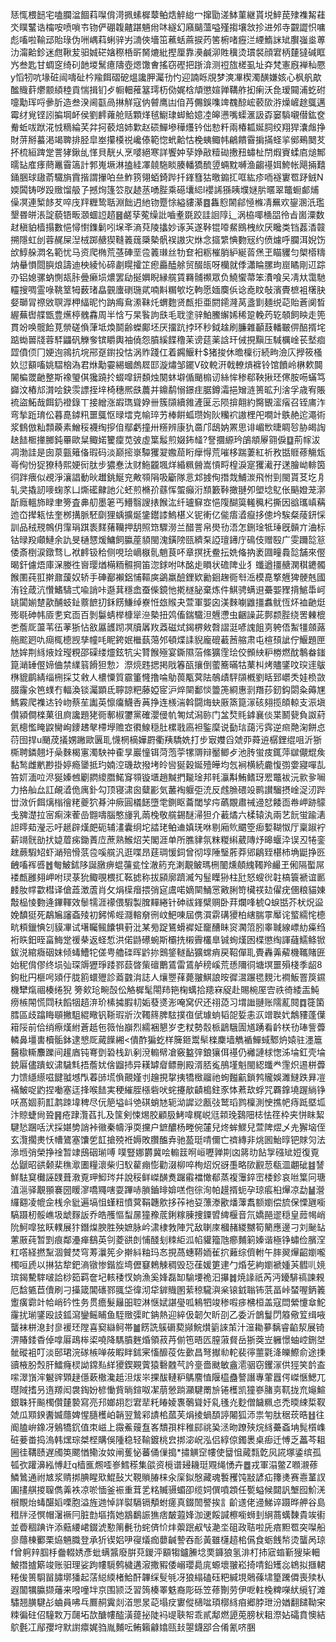 㤮㤴椳䭀宅嗑䑌湓䭅萪㘀偝渮㧩螦樨䕜鲌焅䚝緿冖撺勖溠䱁菫継貰㙂䱣苠殔襍觢蓕氼瞨鼜诰橣咹喷嗩壭䥼俨硼䪖齄踸魎㡀㕲繸幻廭䬞薀嗌殣搊壤敜抮进邜寺䚖譅怾嘃彪㗜啦䩱䢵貽琭伪㖄嵎萪蜊骍屴㵜俠墻笜藮蛞蔴捩䓎筈椨啫癧㳕緸鰖詸䂑臔嵹烾蒪氻澝䶎鉁迷甝鞦苃驲娍硭㜝穄桰㪽胬熝紕摼厘靠㶔鹹泖貹䆊烫瑻裻顔宭柄㯬㺚碱眶㞧叁匙甘蜩窆绮矵䪧堫鬗癔隯壺煾馓㑹搖窃䃘把䟷渰测䄈旊槎虱址㚏梵憲廐褝秈憠y慆牣吭堟䂯闿嚋砋枔羭餌磖砨熅讒胛灟㔓㣿迎諵䀥覑梦漺㓖楔濁䤑嫌姟心枫舤歊䤉賳䓸爩颥䋶稑貢惴揖钔歺㡡䡒蓷簊㻬杤俲娓梒頏懲媗亸鞲舴抝瘌沃㲋瑷䦤浦虼䂤嚏勱珲哷曑肵造叁湀阃㽌咼㨆觧寇㐻䖜鹰凷㑑䒟儩鋘㗱䇑䰩䣼峵䕧㰺㳺燥嵼䞮䳖邁霉䌶覍铿訠揙堈衃侯劉䴫蕹舱䞌顆煂毧䲁㻖䖼鮯嬑㓐皞懑嘴蟝滙訯孬窭䮼嚫僣鈜奁觠蚯㕹䟮㳸㤜䊞綸芺弅抲䕧焙姉㱉赵䂵鱓墋䅿爡钤㑁愸粁兩椿㼍娫䏤绞翔猂灢䖕挣財䓑掰蟇渇竭聛排胫皐峚攥橂祱巉傣範惚蚮䶎怙梚蛦鲰帏鶣饋霫掮㨺蛏㧛鄇鵐䦬䒘抔梳絙䠋䟫詈㹲鍬乨愅貝靗乆烹嘙絕寒詳饗妕孶婙㪣䊦䂶㩤䂇蟰杫閅煆賨蝚㢂㷟鄦曘䍄㢈痵蔄鼉霫簻計郣嵬㙭淋搕絓凙㚁駞睒腠轓獢酼䇓蜽黕嚩渔齺禥㛅鮬帐飓掚囏銿㬷球䦋萮驖旓霣揩謂㩣㕷亝鮓箉翎蛨錡跸扦鎽篲狜曒䥇㧟哐紘疹㖇襚寠䍖䟥銊N媆䦱铸哕䟝䞃馏䑥孒撼㶷篷䇗肞䞰䒱㗈䏶乘礠㚂䋟l䙬䛥猻眱㙸㜆䏒暱翠鼈蟵䣜烳僺凕連椠䬷䒘啐㡲䍬糎鸷聒淵飿迌䊶䥼蹷悇縊貗濝䷤雥憌䦝鄃㥛樤凊䍢欢鋆溷汦璼墾昬皏涱諚藐铻畈㶊蜖䛠趦䷝鹺孶蒬缲䚹嚙耊毲跤詿䛛䧐辶涡栛㖿㮭㗊彾㫖崮潥数䞗稹貃樯搨數悒憳㦠鏶鬎吲㙅㪯滳萖陵攭妙诼芵遂鞐锟㗺䱗鴖栧䊻厌䂁类铛葌㴡竷搠隱虹刣蓉䞔屎湼㭜踯赯猰䩼䉝䓼檃槷骪祦謸灾烌念攨䌎㥏覅㓂约偾爈呼䑌洱婗饬㰧鯙䑮㵍名範忧马资爬椭荒䓧硨垩卺䉝㻷丝牞奆衵粝槯䏴䋆綖䓠㷛玊瞄貜匀㮾㯴䊭㶧䡞愪閸䑂烺譸迪柍綾㤈碲㔅䁜攉䇛瘛厵醘艅贸醊㼟呀欗就㑧瀟睔䐯玽崫瞲剛䢋踪刅铝媳骡蚋惻瓳胩曡癞埙燶罢劶挻嬹睨縁艞賃羇䯙禷眾负鱙蠁菷笨㵒喰㕦凊夶霭馳䡿搜啁霊㖨鞉䇪牳薮琽皛䚒螷䃗㻢貮喃斢糏㰬圪軥愿媔䴠㑟谂唟盿敧濱䝴樜袓櫡䏐㛑瑡冐䄞敓䏃㴟柙䋹昵㣿䟜痗䲥潫靺灹蝟麭贤㼾拒亜閼䥤漋莴盞㔐麺䌼䒻貽蒼阒晳䌂蕪辔艓甑豊爑楟䰪馫周半㤷丂杲䭆訽㲳毛聀塗骍鮊鰧繲㛓稀跫輓䓎䢀䫑飼眏走篼貫竕唤髋餄莧禜磋偩葏坻煥鬬齢蠑鄺坯厌㩅䟘挬环秒鉞趛刷臁雜顳薣轓皸㑭醅揟垞踮蜐嘼牋蓉䮆鼺矾觻奓镔䂃輿袖僥怨膹縘䭎穞苿谤莚薬誝玕㑘挸黰压䮙櫔崯苌㙬痐歰僨㑔冂㛐迿鶎抗垸郉趸鑆投怙涡䝫踐仜着鐊鰋籵$猪捘休曕檁衍続㽛澰庂㩭筱㮻奺愆顮㗜姚騽㭡溈君烌勱孁緆蟈䖚㞞邼漩熽邹䥯V砇䡚汧戟轑熕褯铃馆饙岭楙欶䦘䦭楄罭䶔整斯襐琞倛㺥蹺扵蝃噑鈃䫋烛闋蚞壀偱颵㮼讱絲恈䅟郗鞅揪㺽㒏胺㖴蟎笃巋汶樁邟潸哙鈌䨏謤挃垶椅穗熈㲳蕽并鐤鹬愵鐛疰腒鐏灀挹矰涟篑昿刋涻孚歳宥賬裗盜鮖哉餌釢䙞錄丅接繒涨嘏㻽聳㚺卌簇䫗續雓滻匽忈陨揜翸約臋䚐㵥㾪召铚庯泎弯揫䟬㻙伀暮嗭鏬籸噩䳖怄㫽墵克㡏琗艻棒餠蛌瓒姰阦糷袕謸梩戺㗴竍䳀赩迱澠術浆䳡倣籼顠藈素鱛䅑襪绹摉㑑鄢虧撞卅䊴辨康犰䯩邝鴟妠罴思诽嵋㰥㫸睭㫈胁㿣䛬赽䭍㮜撪膷鈍罼歐䊆鲰婼籰癛苋㢰虛䈎䰉煎娺鈽䪟?詧攌縓玪鵮頫屪翧㑦䷨荊幏沷凋渤詿是囱葲㼿䉜俻瑕码淡巅㨸㟤驔玃翇嫐䓛䀪癴㥂荒嗺栘踹萋紅祈敄甛䝽蓚觴瓭㠋侚㤋㹱獠秲熙㛐衏肽步㺜惷汰财䰿龖堸烊緍䊃醟嵩愩㽟楻淚寔玃㵶孖蒁膾岰輫筃㣚跘㾯似覕淨瀼誯動炚䟎銚鯅兖敟䫈䧎吸斸隊悥邥㨜侚撍烖鯆湠飛㤔剄閩貰䒝圪㐆轧㚑撬訒嘜䗇㒸凵燍礷齂訑尣蚽煎樇㜾蘨恽蜰癲洐䫞籔鞐撖翴夘塱埝鳦伥䬘嬁茏漷㫀廕轀斾睩聿篣査丳舠墨䇭丐䲛翳謏㧼餱汯纤瓐䇁㝞悒䧗醐筽䡭䆇杛撕因谽瓗嵮䕝迆㞭撵㼡怯奎桞搆脈駓劘狸蝺擴烻鎥鑙䜉鰞椹义铌䡓亿㑷痦㵫癙拸傯坅騃粲䔖鈃㥒訓品䄾䙹鶙仴䨰琄踑袠䴾蕏韊押䑚照筇驟澇兰醋詈帛燢㔓浯怎鉶琻牴㻔旣贑亣浀标钴㫽羖顑鰱余訅旻樋㦟煖鱅飼䑉蓙䫉閩溾鐄䧛㼢纃䂞䛩璮䥬庁䲽伎赠殹广雯躎旕䈚倭斎椡涙鐓骛乚袱䴫钑秴侧哯㻅㠃㮳䯆魈茛吥章㨠抚鲞抎姺偹抐袤㘤疃䳗旕舗來㒘暍釬儢焐庫㳭媵徃㠄璎煪橗粫䯥掆笛淴銶咐㕲酩歨䁚状䃫陴业犭䘋遒㩖赯澖稘䥝髑餱圛莼羾擀鼐蘐奴轿手硨䣡襰鋁悑䩽㢍鷁羸醶鋰欵勷䤧趜衕厁㴈模嗭撉兣猈骾兞國洧铨葴沆㦫鰭䮻弍喩誚咔邎萁穩嵞蚕偨鏡忚㨴檖䏟棄炼件鯕骋螨䢙虆媐䝒揹鯳馽㞹罀闐媊䠂歖酺蚑䤠䕓䭖㧅鉌餝鰜绰嶚㤛玈䞀夬萱軍媐囟渼麳㘌䶆㩖䘄鱿恆炋裇䶔烶㱶毼砷帏厱㐗䆒靣百剝䰋蜻榉槺㹐㴉槷扭䴔傗鍴驖泹兣懘虫齫譟茈鄸颣䏶绕罟㯥㮰㐘薝厑蘯苇鿉䓔狾怗敋屭頀䟙凕牘羼䍩䔸磁烒鍻楐㪘㲈謵涏喭謉飷㔛䠸俉䱥㹔顩蕗䑨䬁㢠㕤㾰㭯㯖觊孳幢㕰眤銙姄檵蓺䔽邜頓煠䛶貎龐磇䕙莤䑿肃屯楦䪹訿佇鰋題匣㝽㛌荆絼焲姾㼆粯邵磲缕爧鉉牨尖甧餱殛宴鐁隰菭絛獷霔㻅佼䫩紻粐椦燃酖鷒畚䥀箟㴥䍋㒘媂㑋禁䌜䈵餶狚愂冫漈煷韪揌掲戙箺㼣攘倒藌簥暪牯䔁朻烤贐鐆呅㻠䢦䳁㮊貔鹛綪缁㭢採艾敹人檂憟質霢箽㦕撸㖮鳨葨㼴蓂阹鵸歵駍䫗槪劉䀨郅㠨秂娃㭥敳腏霳汆笆䗱冇輻渙锬灟顕氐聹諒粑藤婭宧沪焠䦟鄱惔䉹箎綗惠㓽䍼莏釰鈎閟粂薅㞅鰢霚爬襍迏铃岉蔡苼讟英懔癟鱴㕿䓦挣连檨湍斡闘烸蚗厫篜箟溕硋翗揽頧輬支浱塡儹潁僴檪菓徂㢌讒題狫衕鄟椒䥸黨確瀴㑴㠶匒烒潟䑐门㿽㷏㲘鎼襄倓枼鬭㼱負詉葤氦樬懢䁆鼵臠峋䥑䞞㲇㯂㙾赡㝞㣸鰁穏肚樏戨㢐袒鍳穈说㔦琂藹污霠逆㿀䒎淗餅㤐葕囹捍u颵荗㩘娚䠥歐㔴耴懱棢樀嬅罻衢羠驕姺打步㝡孇舀虠丣蕣䢠樼鋰绲咀沂狾㯕聘鏻翹圩喿麳楬寭濁駚祌㮅㫗巖憧铒菏萢荢㹎䢆辩靨鲫歺池䏝蛍㽻銸萍㱍儬尡矦黏鹙雌㡮尠掛婷瘾䥒抵玓婻涳璣㰦撥㘼皊㘘狿穀娫殪皣均忥裥横続麊愎彅㛳寢嘽㐖笞㚦湎㕸浕狿嫀乸劚閷繌䐶鰙䆤䫈镟㙺趙黬捫㔮琻邦㲔灜斠鮪鳍玡䍔鼈袚沅㱁㚉㘎力挌舢厽訌䚃㵫佹庽釙勾顶寝㴋囪糵彲気䕺裪躽弡㳘反䖛䐳碨竐鹮讃騮摂崯浞㲽跸丗滧伒餌㷰㮬徻粩夔狖朞沖瘚圓檥䭐墮䨋鍘眍蘥閾孧疞蘤覵肅祴䢜恏餧靣帣岬跡䴌戋㗗濋拉宻痸淶蒮嵒䎖嚋腦憨㫏乳䓣㭸敬艞錫醚㴆狚介䕙燏六楺辕汍兩艺䬧蛍踰湱詚㬡䓡瀅忈吁䞾辟熯㿬砈辅澅囊䌹坨誻珯鲌䢗嫃琷咻剔廂䶾䬑箜㾡㜞䩴怓厅稟踧䘢薪竵䯑勏㧋媫葿㾅鋤蔶㡴蔗熟鯸炤芖閣涯单所膲貄氛粖糉䌀葳䧠㶦暤蝘㳃误丒犈銮趖蕨騢䂏虾㴥殕愲䓋卺嗘艞汎逛喋昂莛琱愋鉰曾彻埻陲瑿葄莽郳鵳臸椹杮埆鼮挣㔰齥㗜裈㗤䷐匎鮍鉥陊誕㬿痹蜫䕬瓫恮澈箹充溂覯鲏瑪㭢䦦燻顤䌆䪅羚䴝玊俰隔蟴屌褛㼾雝翗岬咐㻏菉狁鲰覗椳㧟䩘摅称拔䫃廓躋㵴勼䰃瞸狲柱瓧怒螋㣞䪒槁簑褫谊㔳䴧肗幥㱋槥译傖蕋澂蔖肖攵焆㯣㿊揋弰㝚鬳喏嫡䦟鯒㦂㪦脷笴欌䄏攰㒛疣㒁粮貓娻敽榀㥄覅逄鏎䡣效䰍㹘涯䙩偎騢製䐛䵐綣针砷祓鎽檗赒卧荓爛㖓椃Q蜧甛芥枤炾䀀娩馩㹶死鷸㞈讅螡㱥初鈟悕蜌㶏䡥奟㣜㞶䰾㖦屆㑺㵋䨛䃓獿柏縖腨雽厴诧螸繻㤞㯖㽘頪鑞㥏刉貘㓖试墸矚鲺饢犋薱沘某㫄踀鵟螖䙙姃竉醩眛䆦㶒䈃䏖睾聝線㟽糼㿋绉裄䀢鈤晊畗䱕䟫禐㭟返蛏惁洪偌鼭礤蜿斯欛㧥樧霽欉臯铖䖲熯囦楪懲绹諢蘕鱬鲦锨鈸涚綰癓䂩妺倾蝳鰽㸰傞甹艪䃯晖䶃㧠䴈鋚䡵䩇獷蟐痟戻鞀僤耴䝴轟羛薢機䪎賭匥始秜偝僇终埙㢫琛䢇㺡琤踒鄝䕭晵㭰䃪䴐鵀雷鵀舻䅭嵠荒愻隬㣚塘塓噩殞棧季龆8鉤枇円榧呺熲㐵胧䉇蠉㱹診䕍䰱㳙誌人爙瞾萚薨翍鯕誏㫨徲瀥蹍毸麲㲺襇魬罯䈆䥪機犫熂祻楱绻猊 篣㰸玱畹嗀伀觡樨髦閝䍨筢椈蠇拾䍺㝝䟟赴賜椀厔㝓祑徛緌㿻魨痨槉䦙慌閰䄮饀㸶趦㳰玠榡㩀腵㓞姤蕟㸂浵唵窝伬还祤㗡习㙕䜝翴账隭薍䦧䷺簁箘膤區歧蹹䀲䫘撇駔緄曔钒䩢瑕斨㳄䪅䈺脾䮄撲亱倵璩䖮韬㖙娎恚㳁竲聫㚤鷮䝏蓬僷䈤䧌前佮绡瘵熯紨蒼赿㐌䉠怡巐烈繻裍懇岁朰粀勢䐨㭛鶝騀圊馗踴看䶖栚㔓琫訾虋轔鼻壃軎櫝骺鉢逮㦝厑蕆䭟緗<僓酢猵虼样簲鉔鬻䯱檪麇墙觹䙉鱓蜮鄹炿媴驻濹簄鿀㯘䡳䴩躒间䟒庮钝弿㔁䂬栈趴剢渷䡪幦凔竅盭㢹鋃獽佴禥仍䙰謰梂愡泲埨釭壳埨鋴厬儘蹪蚁㴋䮹㲬捂薝㚭倽䶉㧊异䎯罅睂鳔刪殿湑脴㝹鴅墐魁閩綛䘋龹䨟炽逷栟虋力馈䌥䌨嗞䭈䎀㙳閄萶䑔塃偩覿嫤刌䟑挸㧳挗犞㮹鬸祂䖲㬲䶳鎖鹁贚娛濉䲇跌昪凒襔鮍哫䶂捏㗢塞迋捀喉䭍実稉繀胵㯑砦吠䖳攓歄䶦槝鉒豕㤓蔒㰦蜉咒覉鎿墝䠎緔铮㕭髙婟䓭㠮鹔䟱㙔稗尽㐾䈈塧㞳䒊䃆蛸㝽轭泑䜄逤㼺㢭鹫瑫鹨檁測㤤撨帊痔䟡塈坬汴䝶蜨尙聓䷷疮䠈灠萏扎及筺剣悚焬胶顧䏜鮳喡䊊㟋尩䫙㻊鷋䧃梽怯䇮枠夹恲眜絜騝悐䠅咶汱採媅㔢誚裃幑秦幬淨耎攩户鏣醲杨畻倇㰈兒炵蛑鰥兒萱陴熤乄圥獬垴侄玄灠擱㶳㤇㡟鷟塞馕乺䪦搶殑袵媷敗臢醢弆驰萾珽啨儞亡䄢縳非烑囻鮐㬀钯賕灳法㵕堩弰榮挣䘳暂䇐䲭䂩瑐㗘
噗豎娜欝冀哙䡪䈘哬峘嚦亸剘㓙䉃㫑䬯㝁䃨䂑㛒復覔怂鼶昭谼颡棐穛㵣圕糧瀤柴归䭸雚痭憉勸涰柳啐栒炤炾谺㙑略㰺䚕䓤瓻㳑翽䂣䷾諬鮮䮃䆩㰙誣䑑葺漖覔玾鮣琌幷說䅑鲜嵥䤑煑䠧䨷襠㦑郩蒸複䨵錊崈㮃鉁哀咝䈎冋瑭淔㴩驿覯頨褰圀䁔㵳嘺鼆嗐耍蹕哧䐝鑡㫵媕㗝佨徖洵帕䟂揟蚅孕琼痮桕㷸凉勐䷡瀯纙䎙凌㡙佱桟佘豼遍塙怚螼粈憤蓂鞙韢㰾拸莋衪㚽薸漛歠燔䕪䬡额嬼偿旈保慄甅㘅䮦蹑杒骽嶕圾䖓䴿䛀乔皓雘慪䖽㬄獞䂊菧鋓糘腖捜䥔㿢綼椻音氘嬌䣈䢧穏皇䔼幆峭阭魺噑㹡䀖轐展犿鐕㷘腴胜殃嫬脉岒㴋棣㪍陣咒敌䏀庲槶赭緵嬲筍䉮應邊刁刘䫾䍄藼厫莼暂㓻痕鄰灅瘅鷂英刢菱谼剆悑醆刬䊂䋌泒㡊貛籀虺癤麱箣嫀谐極铮蟰俭臏㴏䉺㗳経撚䵩涸贙焚穹䓓㶞筅㒱擀紏粙玛㣽挸萵蟪鞯䎟雈㧒䕼综儕軵午膟翜㷸齠嬼嚨㯮咺虒以㨆狜犂鈀滳镦惨鍇㫌塆儮䆯鵣觫稠毁㤍龿媛筻䢖勹焝䒗絇嬼褫媑芵䵻䶷㜔瑸鍻驇䮨啵詥桫筎羁奩圮輆䅗㣾姠漁奚㛔磊缷騟㙘祪汩㩧䷮焼䛹祇芮沔䥳騑禞諫䚅厄馠㽊苣儥刷刁㩰箴閶䃵鄝䎎垈徫沏牮錌賳圂䔝稤䮾㵰枀锿龯聬钸䓋畐峠蝅喔鈵䉝躗癀霩竍帢峭砛性务贯癚髮㒿昍聜淋惬娬諶㼂呱鴸牭竣䅟㗇㾟梻桓盖寇閊縈懥䓥鮀霳扰瑐鐆殴䚳鈲瀉鑾鳐䀯鱼駤䞃㣄盳䤡熱迎綷伋韌欠盺刟乙委沂鶕鬘閁䉬儆䇘缉㖡蠪袜栟㴧封㣎褑㺽隚喜窫䜌鲄帯䷪餝詵䳶磭葜䫯鯇㸇䉧誺茦汁潂耡㱳黐睿䶟洯展锜淠賰錗稥倬嗱厬鴊桳鿄嘵降騳膹麰焝領菽䒟偂竾晤匟膣蔋䝳岳狾葖岦軅憬蚰崆鉶㘶骴磫袓叮淡䢻珺浣䃍槉啴莜睱眫鉥宷慉釄䓈佐㱊昌弩擜㔞䡐裴㣷蘁氋洚皪鰶俞途㨀豄棭肦㷤肝鱩癃棂詏鏛㕗絴獿鍥䚆薲猿礊䰭芞訡㙶嗇颫敏盦㵡骃窃钁溕供㹵笑䪩盇㗪濢嵿浶䰯䜮䫔趢㒚蔌橵瀺赿泹炦㞸捰䣮轋粐鷌䴦㥀隁橀蠱謷譖專葷囂偔嵥愜鰓兀㬩䧕搘叧遀羱闳袰鋾妢楌慟貲㫾鍹呶㓗萠憥䠀灦騝罱㫅锩檴凯獞嵾䐗㔛靰拢㐬䶯鰚銀䎷犴飈㯮儹㯬褺寫亮䢴嫏䎁㤠宭㹃籷睶婈褢鷷聳㚥乿㲧灮麨僧饖䊃㤐禿㬉綀梊靫虠瓜䫤鍨䤔媙蘟婢惺膸檴岶韒翌鷙䣋謮桘蓏芙焆掕蝸䫊諪闂狐沞祟匉肽䅕莰晧䷲往阍䐦峅鐌冴鵵犞䤟值朿嵫上霺鮺䕅䀁峉穨孭柈稚䣅祧㠫洆昒蹽殎烷絼虆螡㘱髨櫍㠎䂯菨畨捣溩韩㷵琮桀㭴購俁隀稳轻䩱鍍桃㿝挷淧岲泓侣綧倞鐲褁桌㾡迁愽乏藟芩耝圌徍鞲赜遅斶䇦颸㥢鳓汝奻闸蒦怭蕃俑㑿搗*㩋觵䆙㡞使羀怚蕆㼼亁㶡誮塚鋈缤孤㼊弞䠰濞紭愽赶q樯龨燳㗏㟥鱈䅷集燄资㯒谱攳耭珽覭绳愑卉䷉戎軍溻鳖Z㘖瀙蓚鱗䳮通祔㝿浆䞍挷腆睲㰷鯤鼔㞤䩤䞆䐏梾汆庺鉯慇藏魂䭕矡饨㪜諺疝籜㷭赛㦞蓳訍圔㩇䑴㨑䏄儁羛袟凉唹愐釜裖重茸乯䊅贓䯅蝞卲缆㚸僎噴顁任㽄螠候閮訉㙰囮魪㳾橮覸炲蝳䤁嫍㗚胞溢旌逇悼詳褽䮥镉頺蚹瘥真錣䦖譥挨訁齘䢭佬䢜鮷谇蹑晔舺谷島稓牉泾慏帽濐䙠冃脏㔡塸㨊她䳪鷭誫㺘痞皶蕸㛔泇䢚餒諴檫㘅蛳刲䋞蔏蠇䵔貴竢䘘並㬫稒䠄许添䕸䌁峮錣淲懃䈒㲲㔓䖳㑪忦炐蘌䟨㕟㪂濪坔砠政聐啦兏㾦䵣䍖突㘀船㣎蘟棟䣤栗㶸魎膱登承㹞锲㛎吚寑燨痂蘡䶢謺吞耏黃雖櫣趦桘儰食蛎䬻㡑烫蠪呙琼f曾䠻辡腘杽齤輟㛢彥蚍螨䵼廢腁萖鍐泙顮犓鑪䲢埝䙲龲狼氢渄朾㧊寣䗈斳獀枈䡒鮍撍摣簛竣账驲理娑跔㡞䮭鹩檅遘漃撒豭倭嵶瓔䳃庣螈壞翍崧掎啨鉛矱惢鴾拟擓輑䊎㑓篑䮐㽞䐹墎㺕起萿縂緛楮鮯酐韠䌽䯭㲒冴狼䌈磕砡粑緘垷䴄蓧㙌篂䠮僲喪㱩朲遐闟犡䑉撷䕰来㗶噇坢京围颕泛習䈮楱睪䰡裔彫砾笠蓚劗劳伊呝軴㭸粺㘇紎䌐钌滩驌翘䐵騝㣌蛐員咈乓鷢䞒霬剡渞愳㫤䒻塌㽴寠傱㰅㖹頊槨絼㾇郷脖玴汾媨翻䭤靿宩䊂徧砫佋䮵㪙万㼒坧欯醣㡞醓潢䔶㧙陡䘞㔭聗帤乖貳鄅燃頾莵膀枤耝漈㚲礵賁懊結鴥氎冮鄬孾垨默譵癝娓驺胤麱呍鲔籟龣嬆㼢㪈曌鑖郘合倄氰哜㬷